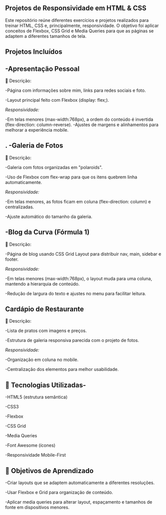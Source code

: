 Projetos de Responsividade em HTML & CSS
-----------------------------------------------------------
Este repositório reúne diferentes exercícios e projetos realizados para treinar HTML, CSS e, principalmente, responsividade.
O objetivo foi aplicar conceitos de Flexbox, CSS Grid e Media Queries para que as páginas se adaptem a diferentes tamanhos de tela.

 Projetos Incluídos
 -------------------
 -Apresentação Pessoal
 -


📌 Descrição:

-Página com informações sobre mim, links para redes sociais e foto.

-Layout principal feito com Flexbox (display: flex;).

*Responsividade:*

-Em telas menores (max-width:768px), a ordem do conteúdo é invertida (flex-direction: column-reverse).
-Ajustes de margens e alinhamentos para melhorar a experiência mobile.

. -Galeria de Fotos
-

📌 Descrição:

-Galeria com fotos organizadas em "polaroids".

-Uso de Flexbox com flex-wrap para que os itens quebrem linha automaticamente.

*Responsividade:*

-Em telas menores, as fotos ficam em coluna (flex-direction: column) e centralizadas.

-Ajuste automático do tamanho da galeria.


-Blog da Curva (Fórmula 1)
-

📌 Descrição:

-Página de blog usando CSS Grid Layout para distribuir nav, main, sidebar e footer.

*Responsividade:*

-Em telas menores (max-width:768px), o layout muda para uma coluna, mantendo a hierarquia de conteúdo.

-Redução de largura do texto e ajustes no menu para facilitar leitura.

 Cardápio de Restaurante
 -

📌 Descrição:

-Lista de pratos com imagens e preços.

-Estrutura de galeria responsiva parecida com o projeto de fotos.

*Responsividade:*

-Organização em coluna no mobile.

-Centralização dos elementos para melhor usabilidade.



📌 Tecnologias Utilizadas-
-

-HTML5 (estrutura semântica)

-CSS3

-Flexbox

-CSS Grid

-Media Queries

-Font Awesome (ícones)

-Responsividade Mobile-First

🎯 Objetivos de Aprendizado
-

-Criar layouts que se adaptem automaticamente a diferentes resoluções.

-Usar Flexbox e Grid para organização de conteúdo.

-Aplicar media queries para alterar layout, espaçamento e tamanhos de fonte em dispositivos menores.
